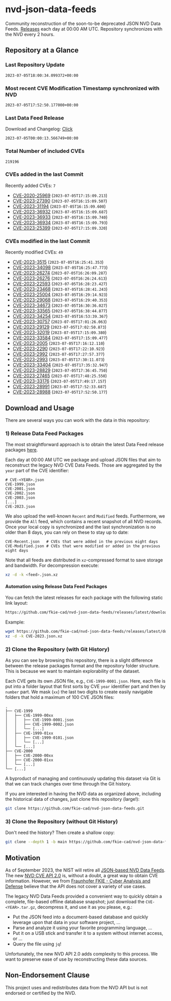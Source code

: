 # nvd-json-data-feeds

Community reconstruction of the soon-to-be deprecated JSON NVD Data Feeds. 
[Releases](https://github.com/fkie-cad/nvd-json-data-feeds/releases/latest) each day at 00:00 AM UTC.
Repository synchronizes with the NVD every 2 hours.

## Repository at a Glance

### Last Repository Update

```plain
2023-07-05T18:00:34.099372+00:00
```

### Most recent CVE Modification Timestamp synchronized with NVD

```plain
2023-07-05T17:52:50.177000+00:00
```

### Last Data Feed Release

Download and Changelog: [Click](https://github.com/fkie-cad/nvd-json-data-feeds/releases/latest)

```plain
2023-07-05T00:00:13.566749+00:00
```

### Total Number of included CVEs

```plain
219196
```

### CVEs added in the last Commit

Recently added CVEs: `7`

* [CVE-2020-25969](CVE-2020/CVE-2020-259xx/CVE-2020-25969.json) (`2023-07-05T17:15:09.213`)
* [CVE-2023-27390](CVE-2023/CVE-2023-273xx/CVE-2023-27390.json) (`2023-07-05T16:15:09.507`)
* [CVE-2023-31194](CVE-2023/CVE-2023-311xx/CVE-2023-31194.json) (`2023-07-05T16:15:09.600`)
* [CVE-2023-36932](CVE-2023/CVE-2023-369xx/CVE-2023-36932.json) (`2023-07-05T16:15:09.687`)
* [CVE-2023-36933](CVE-2023/CVE-2023-369xx/CVE-2023-36933.json) (`2023-07-05T16:15:09.740`)
* [CVE-2023-36934](CVE-2023/CVE-2023-369xx/CVE-2023-36934.json) (`2023-07-05T16:15:09.793`)
* [CVE-2023-25399](CVE-2023/CVE-2023-253xx/CVE-2023-25399.json) (`2023-07-05T17:15:09.320`)


### CVEs modified in the last Commit

Recently modified CVEs: `49`

* [CVE-2023-3515](CVE-2023/CVE-2023-35xx/CVE-2023-3515.json) (`2023-07-05T16:25:41.353`)
* [CVE-2023-34098](CVE-2023/CVE-2023-340xx/CVE-2023-34098.json) (`2023-07-05T16:25:47.773`)
* [CVE-2023-26274](CVE-2023/CVE-2023-262xx/CVE-2023-26274.json) (`2023-07-05T16:26:09.287`)
* [CVE-2023-26276](CVE-2023/CVE-2023-262xx/CVE-2023-26276.json) (`2023-07-05T16:26:24.613`)
* [CVE-2023-22593](CVE-2023/CVE-2023-225xx/CVE-2023-22593.json) (`2023-07-05T16:28:23.427`)
* [CVE-2023-23468](CVE-2023/CVE-2023-234xx/CVE-2023-23468.json) (`2023-07-05T16:28:41.243`)
* [CVE-2023-25004](CVE-2023/CVE-2023-250xx/CVE-2023-25004.json) (`2023-07-05T16:29:14.923`)
* [CVE-2023-29068](CVE-2023/CVE-2023-290xx/CVE-2023-29068.json) (`2023-07-05T16:29:40.353`)
* [CVE-2023-34673](CVE-2023/CVE-2023-346xx/CVE-2023-34673.json) (`2023-07-05T16:30:36.027`)
* [CVE-2023-33565](CVE-2023/CVE-2023-335xx/CVE-2023-33565.json) (`2023-07-05T16:38:44.877`)
* [CVE-2023-34254](CVE-2023/CVE-2023-342xx/CVE-2023-34254.json) (`2023-07-05T16:53:39.367`)
* [CVE-2023-30757](CVE-2023/CVE-2023-307xx/CVE-2023-30757.json) (`2023-07-05T17:01:26.063`)
* [CVE-2023-29129](CVE-2023/CVE-2023-291xx/CVE-2023-29129.json) (`2023-07-05T17:02:50.873`)
* [CVE-2023-32019](CVE-2023/CVE-2023-320xx/CVE-2023-32019.json) (`2023-07-05T17:15:09.380`)
* [CVE-2023-33584](CVE-2023/CVE-2023-335xx/CVE-2023-33584.json) (`2023-07-05T17:15:09.477`)
* [CVE-2023-2005](CVE-2023/CVE-2023-20xx/CVE-2023-2005.json) (`2023-07-05T17:16:12.110`)
* [CVE-2023-2290](CVE-2023/CVE-2023-22xx/CVE-2023-2290.json) (`2023-07-05T17:22:10.923`)
* [CVE-2023-2992](CVE-2023/CVE-2023-29xx/CVE-2023-2992.json) (`2023-07-05T17:27:57.377`)
* [CVE-2023-2993](CVE-2023/CVE-2023-29xx/CVE-2023-2993.json) (`2023-07-05T17:30:11.073`)
* [CVE-2023-33404](CVE-2023/CVE-2023-334xx/CVE-2023-33404.json) (`2023-07-05T17:35:32.947`)
* [CVE-2023-28829](CVE-2023/CVE-2023-288xx/CVE-2023-28829.json) (`2023-07-05T17:36:45.750`)
* [CVE-2023-27465](CVE-2023/CVE-2023-274xx/CVE-2023-27465.json) (`2023-07-05T17:48:25.550`)
* [CVE-2023-33176](CVE-2023/CVE-2023-331xx/CVE-2023-33176.json) (`2023-07-05T17:49:17.157`)
* [CVE-2023-28991](CVE-2023/CVE-2023-289xx/CVE-2023-28991.json) (`2023-07-05T17:52:33.687`)
* [CVE-2023-28988](CVE-2023/CVE-2023-289xx/CVE-2023-28988.json) (`2023-07-05T17:52:50.177`)


## Download and Usage

There are several ways you can work with the data in this repository:

### 1) Release Data Feed Packages

The most straightforward approach is to obtain the latest Data Feed release packages [here](https://github.com/fkie-cad/nvd-json-data-feeds/releases/latest).

Each day at 00:00 AM UTC we package and upload JSON files that aim to reconstruct the legacy NVD CVE Data Feeds.
Those are aggregated by the `year` part of the CVE identifier:

```
# CVE-<YEAR>.json
CVE-1999.json
CVE-2001.json
CVE-2002.json
CVE-2003.json
[...]
CVE-2023.json
```

We also upload the well-known `Recent` and `Modified` feeds.
Furthermore, we provide the `All` feed, which contains a recent snapshot of all NVD records.
Once your local copy is synchronized and the last synchronization is no older than 8 days, you can rely on these to stay up to date:

```plain
CVE-Recent.json   # CVEs that were added in the previous eight days
CVE-Modified.json # CVEs that were modified or added in the previous eight days
```

Note that all feeds are distributed in `xz`-compressed format to save storage and bandwidth.
For decompression execute:

```sh
xz -d -k <feed>.json.xz
```


#### Automation using Release Data Feed Packages

You can fetch the latest releases for each package with the following static link layout:

```sh
https://github.com/fkie-cad/nvd-json-data-feeds/releases/latest/download/CVE-<YEAR>.json.xz
```

Example:

```sh
wget https://github.com/fkie-cad/nvd-json-data-feeds/releases/latest/download/CVE-2023.json.xz
xz -d -k CVE-2023.json.xz
```

### 2) Clone the Repository (with Git History)

As you can see by browsing this repository, there is a slight difference between the release packages format and the repository folder structure.
This is because we want to maintain explorability of the dataset.

Each CVE gets its own JSON file, e.g., `CVE-1999-0001.json`.
Here, each file is put into a folder layout that first sorts by CVE `year` identifier part and then by `number` part.
We mask (`xx`) the last two digits to create easily navigable folders that hold a maximum of 100 CVE JSON files:

```plain
.
├── CVE-1999
│   ├── CVE-1999-00xx
│   │   ├── CVE-1999-0001.json
│   │   ├── CVE-1999-0002.json
│   │   └── [...]
│   ├── CVE-1999-01xx
│   │   ├── CVE-1999-0101.json
│   │   └── [...]
│   └── [...]
├── CVE-2000
│   ├── CVE-2000-00xx
│   ├── CVE-2000-01xx
│   └── [...]
└── [...]
```

A byproduct of managing and continuously updating this dataset via Git is that we can track changes over time through the Git history.

If you are interested in having the NVD data as organized above, including the historical data of changes, just clone this repository (large!):

```sh
git clone https://github.com/fkie-cad/nvd-json-data-feeds.git
```

### 3) Clone the Repository (without Git History)

Don't need the history? Then create a shallow copy:

```sh
git clone --depth 1 -b main https://github.com/fkie-cad/nvd-json-data-feeds.git
```

## Motivation

As of September 2023, the NIST will retire all [JSON-based NVD Data Feeds](https://nvd.nist.gov/vuln/data-feeds#divRetirementBanner-1).
The new [NVD CVE API 2.0](https://nvd.nist.gov/developers/vulnerabilities) is, without a doubt, a great way to obtain CVE information.
However, we from [Fraunhofer FKIE - Cyber Analysis and Defense](https://www.fkie.fraunhofer.de/en/departments/cad.html) believe that the API does not cover a variety of use cases.

The legacy NVD Data Feeds provided a convenient way to quickly obtain a complete, file-based offline database snapshot; just download the `CVE-<YEAR>.tar.gz`, decompress it, and use it as you please, e.g.:

* Put the JSON feed into a document-based database and quickly leverage upon that data in your software project, ...
* Parse and analyze it using your favorite programming language, ...
* Put it on a USB stick and transfer it to a system without internet access, or ...
* Query the file using `jq`!

Unfortunately, the new NVD API 2.0 adds complexity to this process.
We want to preserve ease of use by reconstructing these data sources.

## Non-Endorsement Clause

This project uses and redistributes data from the NVD API but is not endorsed or certified by the NVD.